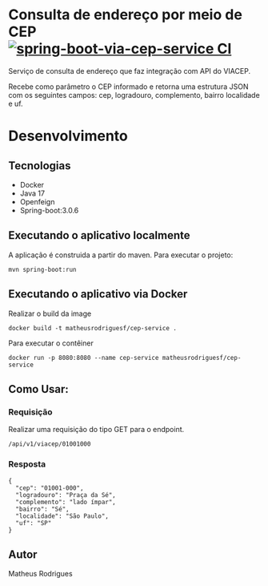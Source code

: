# Consulta de endereço por meio de CEP [![spring-boot-via-cep-service CI](https://github.com/matheusrodriguesf/spring-boot-via-cep-service/actions/workflows/maven.yml/badge.svg)](https://github.com/matheusrodriguesf/spring-boot-via-cep-service/actions/workflows/maven.yml)


Serviço de consulta de endereço que faz integração com API do VIACEP.

Recebe como parâmetro o CEP informado e retorna uma estrutura JSON com os seguintes campos: cep, logradouro, complemento, bairro localidade e uf.

# Desenvolvimento
## Tecnologias
- Docker
- Java 17
- Openfeign
- Spring-boot:3.0.6

## Executando o aplicativo localmente
A aplicação é construida a partir do maven. Para executar o projeto:
```
mvn spring-boot:run
``` 
## Executando o aplicativo via Docker

Realizar o build da image

```
docker build -t matheusrodriguesf/cep-service .
```
Para executar o contêiner

```
docker run -p 8080:8080 --name cep-service matheusrodriguesf/cep-service
```

## Como Usar:

### Requisição

Realizar uma requisição do tipo GET para o endpoint.

```
/api/v1/viacep/01001000
```


### Resposta
```
{
  "cep": "01001-000",
  "logradouro": "Praça da Sé",
  "complemento": "lado ímpar",
  "bairro": "Sé",
  "localidade": "São Paulo",
  "uf": "SP"
}
```

## Autor
Matheus Rodrigues

